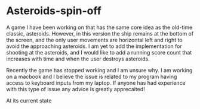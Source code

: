 # Asteroids-spin-off
A game I have been working on that has the same core idea as the old-time classic, asteroids. However, in this version the ship remains at the bottom of the screen, and the only user movements are horizontal left and right to avoid the approaching asteroids. I am yet to add the implementation for shooting at the asteroids, and I would like to add a running score count that increases with time and when the user destroys asteroids.


Recently the game has stopped working and I am unsure why. I am working on a macbook and I believe the issue is related to my program having access to keyboard inputs from my laptop. If anyone has had experience with this type of issue any advice is greatly apprecaited!

At its current state 
